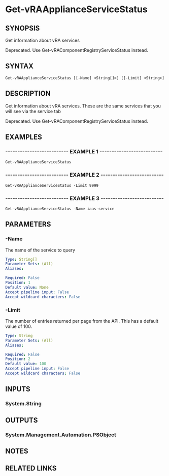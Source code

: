 # Get-vRAApplianceServiceStatus

## SYNOPSIS
Get information about vRA services

Deprecated.
Use Get-vRAComponentRegistryServiceStatus instead.

## SYNTAX

```
Get-vRAApplianceServiceStatus [[-Name] <String[]>] [[-Limit] <String>]
```

## DESCRIPTION
Get information about vRA services.
These are the same services that you will see via the service tab 

Deprecated.
Use Get-vRAComponentRegistryServiceStatus instead.

## EXAMPLES

### -------------------------- EXAMPLE 1 --------------------------
```
Get-vRAApplianceServiceStatus
```

### -------------------------- EXAMPLE 2 --------------------------
```
Get-vRAApplianceServiceStatus -Limit 9999
```

### -------------------------- EXAMPLE 3 --------------------------
```
Get-vRAApplianceServiceStatus -Name iaas-service
```

## PARAMETERS

### -Name
The name of the service to query

```yaml
Type: String[]
Parameter Sets: (All)
Aliases: 

Required: False
Position: 1
Default value: None
Accept pipeline input: False
Accept wildcard characters: False
```

### -Limit
The number of entries returned per page from the API.
This has a default value of 100.

```yaml
Type: String
Parameter Sets: (All)
Aliases: 

Required: False
Position: 2
Default value: 100
Accept pipeline input: False
Accept wildcard characters: False
```

## INPUTS

### System.String

## OUTPUTS

### System.Management.Automation.PSObject

## NOTES

## RELATED LINKS

